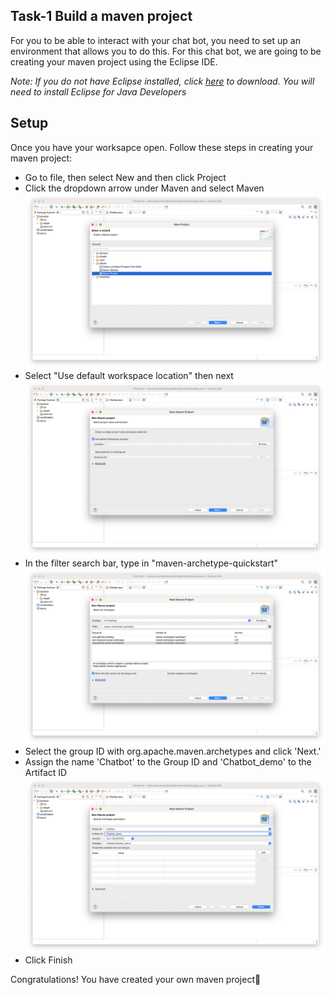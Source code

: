 ## Task-1 Build a maven project
For you to be able to interact with your chat bot, you need to set up an environment that allows you to do this. For this chat bot, we are going to be creating your maven project using the Eclipse IDE.

*Note: If you do not have Eclipse installed, click [here](https://eclipseide.org) to download. You will need to install Eclipse for Java Developers*
## Setup
Once you have your worksapce open. Follow these steps in creating your maven project:
* Go to file, then select New and then click Project
* Click the dropdown arrow under Maven and select Maven
  ![Choosing the Maven project](/images/1.png)
* Select "Use default workspace location" then next
  ![Default workspace](/images/2.png)
* In the filter search bar, type in "maven-archetype-quickstart"
  ![Archetype](/images/3.png)
* Select the group ID with org.apache.maven.archetypes and click 'Next.'
* Assign the name 'Chatbot' to the Group ID and 'Chatbot_demo' to the Artifact ID
  ![groupId and artifactId](/images/4.png)
* Click Finish

Congratulations! You have created your own maven project🎉
